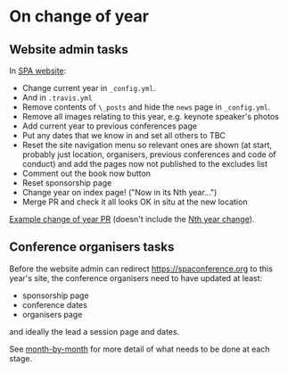 # On change of year

## Website admin tasks

In [SPA website](https://github.com/spaconference/spa-website/):
- Change current year in `_config.yml`.
- And in `.travis.yml`
- Remove contents of `\_posts` and hide the `news` page in `_config.yml`.
- Remove all images relating to this year, e.g. keynote speaker's photos
- Add current year to previous conferences page
- Put any dates that we know in and set all others to TBC
- Reset the site navigation menu so relevant ones are shown (at start, probably just location, organisers, previous conferences and code of conduct) and add the pages now not published to the excludes list
- Comment out the book now button
- Reset sponsorship page
- Change year on index page! ("Now in its Nth year...")
- Merge PR and check it all looks OK in situ at the new location

[Example change of year PR](https://github.com/spaconference/spa-website/pull/62) (doesn't include the [Nth year change](https://github.com/spaconference/spa-website/pull/63)).

## Conference organisers tasks

Before the website admin can redirect https://spaconference.org to this year's site, the conference organisers need to have updated at least:

- sponsorship page
- conference dates
- organisers page

and ideally the lead a session page and dates.

See [month-by-month](/month-by-month.md) for more detail of what needs to be done at each stage.
